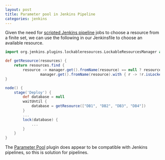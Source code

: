 ```yaml
---
layout: post
title: Parameter pool in Jenkins Pipeline
categories: jenkins
---
```


Given the need for [scripted Jenkins pipeline](https://www.jenkins.io/doc/book/pipeline/syntax/#scripted-pipeline) jobs to choose a resource from a finite set, we can use the following in our Jenkinsfile to choose an available resource.

```groovy
import org.jenkins.plugins.lockableresources.LockableResourcesManager as manager

def getResource(resources) {
    return resources.find { 
        resource -> manager.get().fromName(resource) == null ? resource : 
                manager.get().fromName(resource).with { r -> !r.isLocked() && !r.isQueued() } }
}

node() {
    stage('Deploy') {
        def database = null
        waitUntil {
            database = getResource(["DB1", "DB2", "DB3", "DB4"])
        }
        ...
        lock(database) {
            ...
        }
    }
}
```

The [Parameter Pool](https://plugins.jenkins.io/parameter-pool/) plugin does appear to be compatible with Jenkins pipelines, so this is solution for pipelines.